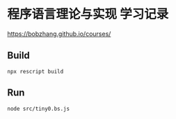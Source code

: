 # 程序语言理论与实现 学习记录

https://bobzhang.github.io/courses/

## Build
```
npx rescript build
```

## Run
```
node src/tiny0.bs.js
```
